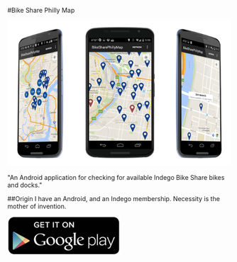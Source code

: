 #Bike Share Philly Map

![Bike Share App](readme-assets/bikeshare.png?raw=true)



"An Android application for checking for available Indego Bike Share bikes and docks."

##Origin
I have an Android, and an Indego membership.  Necessity is the mother of invention.

[![Google Play](readme-assets/google_play.png?raw=true)](https://play.google.com/store/apps/details?id=com.samhalperin.phillybikesharemap)

